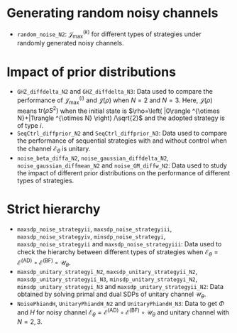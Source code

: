 # Generating random noisy channels
- `random_noise_N2`: $\mathcal{J}_{\mathrm{max}}^{(k)}$ for different types of strategies under randomly generated noisy channels.

# Impact of prior distributions
- `GHZ_diffdelta_N2` and `GHZ_diffdelta_N3`: Data used to compare the performance of $\mathcal{J} _{\max}^{\left( i \right)}$ and $\mathcal{J} \left( \rho \right)$ when $N=2$ and $N=3$. Here, $\mathcal{J}\left( \rho \right)$ means $\mathrm{tr}\left( \bar{\rho}S^2 \right)$ when the initial state is $\rho=\left( |0\rangle ^{\otimes N}+|1\rangle ^{\otimes N} \right) /\sqrt{2}$ and the adopted strategy is of type $i$.
- `SeqCtrl_diffprior_N2` and `SeqCtrl_diffprior_N3`: Data used to compare the performance of sequential strategies with and without control when the channel $\mathcal{E}_\theta$ is unitary.
- `noise_beta_diffa_N2`, `noise_gaussian_diffdelta_N2`, `noise_gaussian_diffmean_N2` and `noise_GM_diffw_N2`: Data used to study the impact of different prior distributions on the performance of different types of strategies.

# Strict hierarchy
- `maxsdp_noise_strategyii`, `maxsdp_noise_strategyiii`, `maxsdp_noise_strategyiv`, `minsdp_noise_strategyi`, `maxsdp_noise_strategyii` and `maxsdp_noise_strategyiii`: Data used to check the hierarchy between different types of strategies when $\mathcal{E} _{\theta}=\mathcal{E} ^{(\mathrm{AD)}}\circ \mathcal{E} ^{(\mathrm{BF)}}\circ \mathcal{U} _{\theta}$.
- `maxsdp_unitary_strategyi_N2`, `maxsdp_unitary_strategyii_N2`, `maxsdp_unitary_strategyii_N3`, `minsdp_unitary_strategyi_N2`, `minsdp_unitary_strategyi_N3` and `maxsdp_unitary_strategyii_N2`: Data obtained by solving primal and dual SDPs of unitary channel $\mathcal{U}_\theta$.
- `NoisePhiandH`, `UnitaryPhiandH_N2` and `UnitaryPhiandH_N3`: Data to get $\Phi$ and $H$ for noisy channel $\mathcal{E}_\theta=\mathcal{E}^{(\mathrm{AD})}\circ \mathcal{E}^{(\mathrm{BF})}\circ \mathcal{U}_\theta$ and unitary channel with $N=2,3$.
